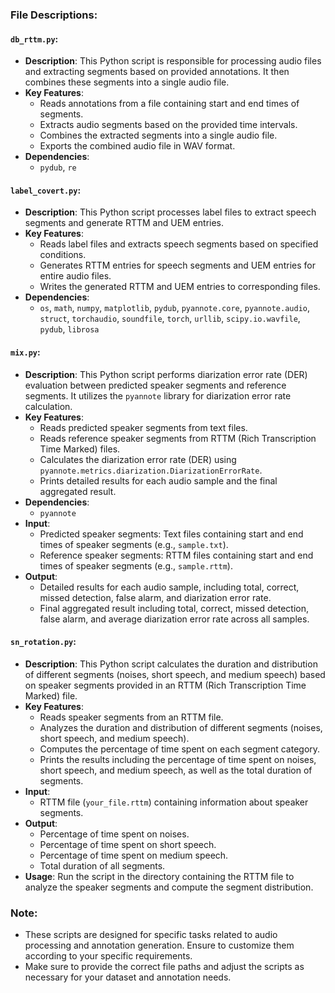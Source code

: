 ### File Descriptions:

#### `db_rttm.py`:
- **Description**: This Python script is responsible for processing audio files and extracting segments based on provided annotations. It then combines these segments into a single audio file.
- **Key Features**:
  - Reads annotations from a file containing start and end times of segments.
  - Extracts audio segments based on the provided time intervals.
  - Combines the extracted segments into a single audio file.
  - Exports the combined audio file in WAV format.
- **Dependencies**: 
  - `pydub`, `re`

#### `label_covert.py`:
- **Description**: This Python script processes label files to extract speech segments and generate RTTM and UEM entries.
- **Key Features**:
  - Reads label files and extracts speech segments based on specified conditions.
  - Generates RTTM entries for speech segments and UEM entries for entire audio files.
  - Writes the generated RTTM and UEM entries to corresponding files.
- **Dependencies**:
  - `os`, `math`, `numpy`, `matplotlib`, `pydub`, `pyannote.core`, `pyannote.audio`, `struct`, `torchaudio`, `soundfile`, `torch`, `urllib`, `scipy.io.wavfile`, `pydub`, `librosa`

#### `mix.py`:
- **Description**: This Python script performs diarization error rate (DER) evaluation between predicted speaker segments and reference segments. It utilizes the `pyannote` library for diarization error rate calculation.
- **Key Features**:
  - Reads predicted speaker segments from text files.
  - Reads reference speaker segments from RTTM (Rich Transcription Time Marked) files.
  - Calculates the diarization error rate (DER) using `pyannote.metrics.diarization.DiarizationErrorRate`.
  - Prints detailed results for each audio sample and the final aggregated result.
- **Dependencies**: 
  - `pyannote`
- **Input**:
  - Predicted speaker segments: Text files containing start and end times of speaker segments (e.g., `sample.txt`).
  - Reference speaker segments: RTTM files containing start and end times of speaker segments (e.g., `sample.rttm`).
- **Output**:
  - Detailed results for each audio sample, including total, correct, missed detection, false alarm, and diarization error rate.
  - Final aggregated result including total, correct, missed detection, false alarm, and average diarization error rate across all samples.
 

#### `sn_rotation.py`:
- **Description**: This Python script calculates the duration and distribution of different segments (noises, short speech, and medium speech) based on speaker segments provided in an RTTM (Rich Transcription Time Marked) file.
- **Key Features**:
  - Reads speaker segments from an RTTM file.
  - Analyzes the duration and distribution of different segments (noises, short speech, and medium speech).
  - Computes the percentage of time spent on each segment category.
  - Prints the results including the percentage of time spent on noises, short speech, and medium speech, as well as the total duration of segments.
- **Input**:
  - RTTM file (`your_file.rttm`) containing information about speaker segments.
- **Output**:
  - Percentage of time spent on noises.
  - Percentage of time spent on short speech.
  - Percentage of time spent on medium speech.
  - Total duration of all segments.
- **Usage**: Run the script in the directory containing the RTTM file to analyze the speaker segments and compute the segment distribution.

 
### Note:
- These scripts are designed for specific tasks related to audio processing and annotation generation. Ensure to customize them according to your specific requirements.
- Make sure to provide the correct file paths and adjust the scripts as necessary for your dataset and annotation needs.
